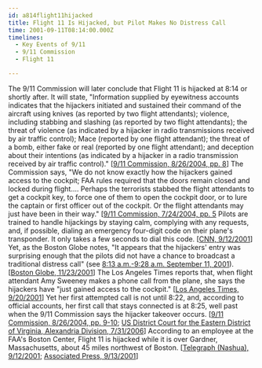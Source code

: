 ```yaml
---
id: a814flight11hijacked
title: Flight 11 Is Hijacked, but Pilot Makes No Distress Call
time: 2001-09-11T08:14:00.000Z
timelines:
  - Key Events of 9/11
  - 9/11 Commission
  - Flight 11

---
```


The 9/11 Commission will later conclude that Flight 11 is hijacked at 8:14 or shortly after. It will state, "Information supplied by eyewitness accounts indicates that the hijackers initiated and sustained their command of the aircraft using knives (as reported by two flight attendants); violence, including stabbing and slashing (as reported by two flight attendants); the threat of violence (as indicated by a hijacker in radio transmissions received by air traffic control); Mace (reported by one flight attendant); the threat of a bomb, either fake or real (reported by one flight attendant); and deception about their intentions (as indicated by a hijacker in a radio transmission received by air traffic control)." [[9/11 Commission, 8/26/2004, pp. 8][1]] The Commission says, "We do not know exactly how the hijackers gained access to the cockpit; FAA rules required that the doors remain closed and locked during flight.… Perhaps the terrorists stabbed the flight attendants to get a cockpit key, to force one of them to open the cockpit door, or to lure the captain or first officer out of the cockpit. Or the flight attendants may just have been in their way." [[9/11 Commission, 7/24/2004, pp. 5][2] Pilots are trained to handle hijackings by staying calm, complying with any requests, and, if possible, dialing an emergency four-digit code on their plane's transponder. It only takes a few seconds to dial this code. [[CNN, 9/12/2001][3]] Yet, as the Boston Globe notes, "It appears that the hijackers' entry was surprising enough that the pilots did not have a chance to broadcast a traditional distress call" (see [8:13 a.m.-9:28 a.m. September 11, 2001][10]). [[Boston Globe, 11/23/2001][4]] The Los Angeles Times reports that, when flight attendant Amy Sweeney makes a phone call from the plane, she says the hijackers have "just gained access to the cockpit." [[Los Angeles Times, 9/20/2001][5]] Yet her first attempted call is not until 8:22, and, according to official accounts, her first call that stays connected is at 8:25, well past when the 9/11 Commission says the hijacker takeover occurs. [[9/11 Commission, 8/26/2004, pp. 9-10][6]; [US District Court for the Eastern District of Virginia, Alexandria Division, 7/31/2006][7]] According to an employee at the FAA's Boston Center, Flight 11 is hijacked while it is over Gardner, Massachusetts, about 45 miles northwest of Boston. [[Telegraph (Nashua), 9/12/2001][8]; [Associated Press, 9/13/2001][9]]

[1]: https://www.hsdl.org/?view&did=484625
[2]: https://web.archive.org/web/20041020144854/http://www.decloah.com/mirrors/9-11/911_Report.txt
[3]: http://transcripts.cnn.com/TRANSCRIPTS/0109/12/se.60.html
[4]: https://cache.boston.com/news/packages/underattack/news/planes_reconstruction.htm
[5]: https://www.latimes.com/archives/la-xpm-2001-sep-20-mn-47829-story.html
[6]: https://www.hsdl.org/?view&did=484625
[7]: http://www.vaed.uscourts.gov/notablecases/moussaoui/exhibits/prosecution/flights/P200055.html
[8]: https://web.archive.org/web/20160309205039/http://www.nashuatelegraph.com/news/932279-196/as-attacks-unfolded-faa-was-left-guessing.html
[9]: https://usatoday30.usatoday.com/news/nation/2001/09/13/investigate-collide.htm
[10]: /timeline/#a813nodistresscode
